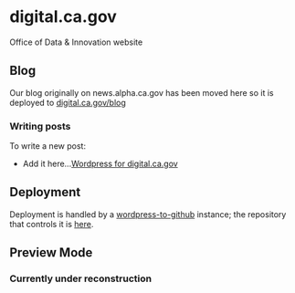 # digital.ca.gov
Office of Data & Innovation website


## Blog

Our blog originally on news.alpha.ca.gov has been moved here so it is deployed to [digital.ca.gov/blog](https://digital.ca.gov/blog/)

### Writing posts

To write a new post:

- Add it here...[Wordpress for digital.ca.gov](https://live-digital-ca-gov.pantheonsite.io/.pantheonsite.io/wp-admin/edit.php)

## Deployment

Deployment is handled by a [wordpress-to-github](https://www.npmjs.com/package/@cagov/wordpress-to-github) instance; the repository that controls it is [here](https://github.com/cagov/services-wordpress-to-github-digital-ca-gov).

## Preview Mode

### Currently under reconstruction 
<!--
You can preview content updates [here](https://fa-go-wp-prev-01.azurewebsites.net/).

- The Preview instance will give you a rendering of the page as it will look in production.
- It can create a preview for any page or post that is published
- If you publish a new page in WordPress and are not ready to go live but want to see how it will look live use the ```Preview-Mode``` tag on the content before publishing
- The presence of the Preview-Mode tag will prevent it from going live but will allow it to be browsable on the [preview instance](https://fa-go-wp-prev-01.azurewebsites.net/)
- When ready to go live remove the Preview-Mode tag from the content and publish again
-->
